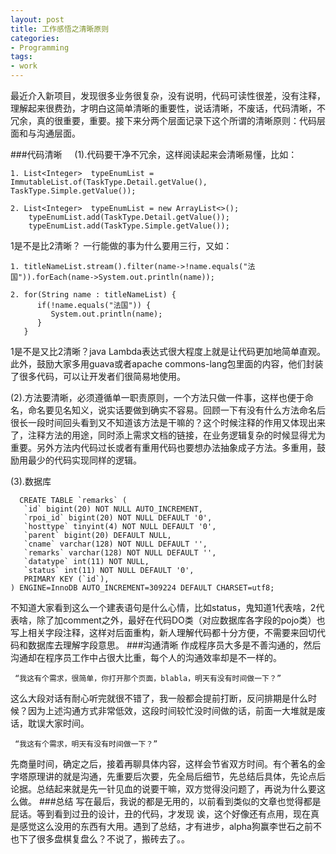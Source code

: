 ```yaml
---
layout: post
title: 工作感悟之清晰原则
categories:
- Programming 
tags:
- work
---
```



  最近介入新项目，发现很多业务很复杂，没有说明，代码可读性很差，没有注释，理解起来很费劲，才明白这简单清晰的重要性，说话清晰，不废话，代码清晰，不冗余，真的很重要，重要。接下来分两个层面记录下这个所谓的清晰原则：代码层面和与沟通层面。
 
###代码清晰
&nbsp;&nbsp;&nbsp;&nbsp;(1).代码要干净不冗余，这样阅读起来会清晰易懂，比如：

	1. List<Integer>  typeEnumList = ImmutableList.of(TaskType.Detail.getValue(), TaskType.Simple.getValue());

	2. List<Integer>  typeEnumList = new ArrayList<>();
		typeEnumList.add(TaskType.Detail.getValue());
		typeEnumList.add(TaskType.Simple.getValue());
1是不是比2清晰？ 一行能做的事为什么要用三行，又如：
	
	1. titleNameList.stream().filter(name->!name.equals("法国")).forEach(name->System.out.println(name));
	
	2. for(String name : titleNameList) {
	      if(!name.equals("法国")) {
	         System.out.println(name);
	      }
	   }
1是不是又比2清晰？java Lambda表达式很大程度上就是让代码更加地简单直观。
此外，鼓励大家多用guava或者apache commons-lang包里面的内容，他们封装了很多代码，可以让开发者们很简易地使用。

(2).方法要清晰，必须遵循单一职责原则，一个方法只做一件事，这样也便于命名，命名要见名知义，说实话要做到确实不容易。回顾一下有没有什么方法命名后很长一段时间回头看到又不知道该方法是干嘛的？这个时候注释的作用又体现出来了，注释方法的用途，同时添上需求文档的链接，在业务逻辑复杂的时候显得尤为重要。另外方法内代码过长或者有重用代码也要想办法抽象成子方法。多重用，鼓励用最少的代码实现同样的逻辑。

(3).数据库
     
      CREATE TABLE `remarks` (
       `id` bigint(20) NOT NULL AUTO_INCREMENT,
       `rpoi_id` bigint(20) NOT NULL DEFAULT '0',
       `hosttype` tinyint(4) NOT NULL DEFAULT '0',
       `parent` bigint(20) DEFAULT NULL,
       `cname` varchar(128) NOT NULL DEFAULT '',
       `remarks` varchar(128) NOT NULL DEFAULT '',
       `datatype` int(11) NOT NULL,
       `status` int(11) NOT NULL DEFAULT '0', 
       PRIMARY KEY (`id`),
    ) ENGINE=InnoDB AUTO_INCREMENT=309224 DEFAULT CHARSET=utf8;

不知道大家看到这么一个建表语句是什么心情，比如status，鬼知道1代表啥，2代表啥，除了加comment之外，最好在代码DO类（对应数据库各字段的pojo类）也写上相关字段注释，这样对后面重构，新人理解代码都十分方便，不需要来回切代码和数据库去理解字段意思。
###沟通清晰
  作成程序员大多是不善沟通的，然后沟通却在程序员工作中占很大比重，每个人的沟通效率却是不一样的。
  
     “我这有个需求，很简单，你打开那个页面，blabla，明天有没有时间做一下？”    
 这么大段对话有耐心听完就很不错了，我一般都会提前打断，反问排期是什么时候？因为上述沟通方式非常低效，这段时间较忙没时间做的话，前面一大堆就是废话，耽误大家时间。
   
     “我这有个需求，明天有没有时间做一下？”
 先商量时间，确定之后，接着再聊具体内容，这样会节省双方时间。有个著名的金字塔原理讲的就是沟通，先重要后次要，先全局后细节，先总结后具体，先论点后论据。总结起来就是先一针见血的说要干嘛，双方觉得没问题了，再说为什么要这么做。
###总结
  写在最后，我说的都是无用的，以前看到类似的文章也觉得都是屁话。等到看到过丑的设计，丑的代码，才发现 诶，这个好像还有点用，现在真是感觉这么没用的东西有大用。遇到了总结，才有进步，alpha狗赢李世石之前不也下了很多盘棋复盘么？不说了，搬砖去了。。

